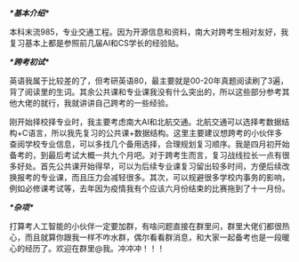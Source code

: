 ***\*基本介绍\****

本科末流985，专业交通工程。因为开源信息和资料，南大对跨考生相对友好，我复习基本上都是参照前几届AI和CS学长的经验贴。

***\*跨考初试\****

英语我属于比较差的了，但考研英语80，最主要就是00-20年真题阅读刷了3遍，背了阅读里的生词。其余公共课和专业课我没有什么突出的，所以这些部分参考其他大佬的就行，我就讲讲自己跨考的一些经验。

刚开始择校择专业时，我主要考虑南大AI和北航交通。北航交通可以选择考数据结构+C语言，所以我先复习的公共课+数据结构。这里主要建议想跨考的小伙伴多查阅学校专业信息，可以多找几个备用选择，合理规划复习顺序。我是四月初开始备考的，到最后考试大概一共九个月吧。对于跨考生而言，复习战线拉长一点有很多好处。首先公共课开始得早，可以为后续专业课复习留出较多时间，方便后续改换报考的专业课，而且压力会减轻很多。其次，可以规避很多学校内事务的影响，例如必修课考试等，去年因为疫情我有个应该六月份结束的比赛拖到了十一月份。


***\*杂项\****

打算考人工智能的小伙伴一定要加群，有啥问题直接在群里问，群里大佬们都很热心，而且就算你跟我一样不咋水群，偶尔看看群消息，和大家一起备考也是一段暖心的经历了。欢迎在群里@我。冲冲冲！！！

 

 
